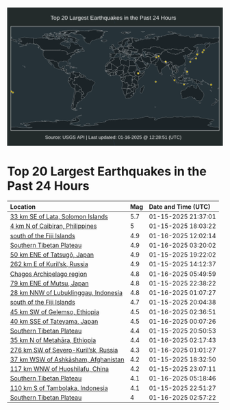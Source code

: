 ![Map](./map.png)

# Top 20 Largest Earthquakes in the Past 24 Hours

| Location | Mag | Date and Time (UTC) |
|:---|:---|:---|
| [33 km SE of Lata, Solomon Islands](https://earthquake.usgs.gov/earthquakes/eventpage/us6000pk9u) | 5.7 | 01-15-2025 21:37:01 |
| [4 km N of Caibiran, Philippines](https://earthquake.usgs.gov/earthquakes/eventpage/us6000pk85) | 5 | 01-15-2025 18:03:22 |
| [south of the Fiji Islands](https://earthquake.usgs.gov/earthquakes/eventpage/us6000pke3) | 4.9 | 01-16-2025 12:02:14 |
| [Southern Tibetan Plateau](https://earthquake.usgs.gov/earthquakes/eventpage/us6000pkc3) | 4.9 | 01-16-2025 03:20:02 |
| [50 km ENE of Tatsugō, Japan](https://earthquake.usgs.gov/earthquakes/eventpage/us6000pk8m) | 4.9 | 01-15-2025 19:22:02 |
| [262 km E of Kuril’sk, Russia](https://earthquake.usgs.gov/earthquakes/eventpage/us6000pk5t) | 4.9 | 01-15-2025 14:12:37 |
| [Chagos Archipelago region](https://earthquake.usgs.gov/earthquakes/eventpage/us6000pkck) | 4.8 | 01-16-2025 05:49:59 |
| [79 km ENE of Mutsu, Japan](https://earthquake.usgs.gov/earthquakes/eventpage/us6000pka6) | 4.8 | 01-15-2025 22:38:22 |
| [28 km NNW of Lubuklinggau, Indonesia](https://earthquake.usgs.gov/earthquakes/eventpage/us6000pkbn) | 4.8 | 01-16-2025 01:07:27 |
| [south of the Fiji Islands](https://earthquake.usgs.gov/earthquakes/eventpage/us6000pk95) | 4.7 | 01-15-2025 20:04:38 |
| [45 km SW of Gelemso, Ethiopia](https://earthquake.usgs.gov/earthquakes/eventpage/us6000pkbw) | 4.5 | 01-16-2025 02:36:51 |
| [40 km SSE of Tateyama, Japan](https://earthquake.usgs.gov/earthquakes/eventpage/us6000pkb1) | 4.5 | 01-16-2025 00:07:26 |
| [Southern Tibetan Plateau](https://earthquake.usgs.gov/earthquakes/eventpage/us6000pk9g) | 4.4 | 01-15-2025 20:50:53 |
| [35 km N of Metahāra, Ethiopia](https://earthquake.usgs.gov/earthquakes/eventpage/us6000pkbv) | 4.4 | 01-16-2025 02:17:43 |
| [276 km SW of Severo-Kuril’sk, Russia](https://earthquake.usgs.gov/earthquakes/eventpage/us6000pkbm) | 4.3 | 01-16-2025 01:01:27 |
| [37 km WSW of Ashkāsham, Afghanistan](https://earthquake.usgs.gov/earthquakes/eventpage/us6000pk88) | 4.2 | 01-15-2025 18:32:50 |
| [117 km WNW of Huoshilafu, China](https://earthquake.usgs.gov/earthquakes/eventpage/us6000pkan) | 4.2 | 01-15-2025 23:07:11 |
| [Southern Tibetan Plateau](https://earthquake.usgs.gov/earthquakes/eventpage/us6000pkch) | 4.1 | 01-16-2025 05:18:46 |
| [110 km S of Tambolaka, Indonesia](https://earthquake.usgs.gov/earthquakes/eventpage/us6000pkah) | 4.1 | 01-15-2025 22:51:27 |
| [Southern Tibetan Plateau](https://earthquake.usgs.gov/earthquakes/eventpage/us6000pkbz) | 4 | 01-16-2025 02:57:22 |
